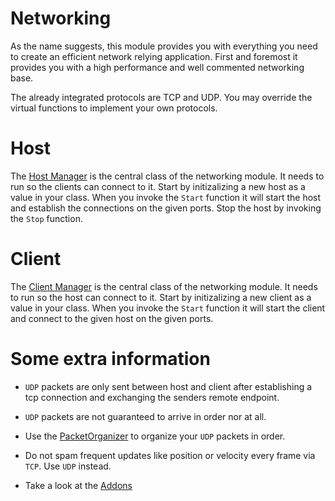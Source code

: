 # Networking
As the name suggests, this module provides you with everything you need to create an efficient network relying application. 
First and foremost it provides you with a high performance and well commented networking base.

The already integrated protocols are TCP and UDP. You may override the virtual functions to implement your own protocols.

# Host
The [Host Manager](./Host/HostManager.cs) is the central class of the networking module. It needs to run so the clients can connect to it.
Start by initizalizing a new host as a value in your class. When you invoke the `Start` function it will start the host and establish the connections on the given ports.
Stop the host by invoking the `Stop` function.

# Client
The [Client Manager](./Client/ClientManager.cs) is the central class of the networking module. It needs to run so the host can connect to it.
Start by initizalizing a new client as a value in your class. When you invoke the `Start` function it will start the client and connect to the given host on the given ports.

# Some extra information
- `UDP` packets are only sent between host and client after establishing a tcp connection and exchanging the senders remote endpoint.
- `UDP` packets are not guaranteed to arrive in order nor at all.
- Use the [PacketOrganizer](./Addons/OrderedPackets/PacketOrganizer.cs) to organize your `UDP` packets in order.
- Do not spam frequent updates like position or velocity every frame via `TCP`. Use `UDP` instead.

- Take a look at the [Addons](./Addons/README.md)